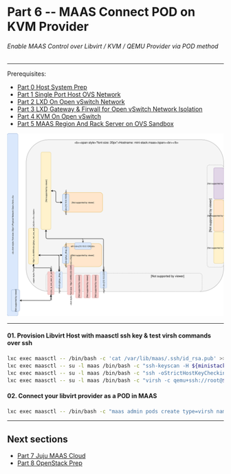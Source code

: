 # Part 6 -- MAAS Connect POD on KVM Provider
###### Enable MAAS Control over Libvirt / KVM / QEMU Provider via POD method

-------
Prerequisites:
- [Part 0 Host System Prep]
- [Part 1 Single Port Host OVS Network]
- [Part 2 LXD On Open vSwitch Network]
- [Part 3 LXD Gateway & Firwall for Open vSwitch Network Isolation]
- [Part 4 KVM On Open vSwitch]
- [Part 5 MAAS Region And Rack Server on OVS Sandbox]

![CCIO Hypervisor - MAAS Libvirt POD Provider](web/drawio/maas-region-and-rack-ctl-on-ovs-sandbox.svg)

-------
#### 01. Provision Libvirt Host with maasctl ssh key & test virsh commands over ssh
````sh
lxc exec maasctl -- /bin/bash -c 'cat /var/lib/maas/.ssh/id_rsa.pub' >>~/.ssh/authorized_keys
lxc exec maasctl -- su -l maas /bin/bash -c "ssh-keyscan -H ${ministack_SUBNET}.2 >>~/.ssh/known_hosts"
lxc exec maasctl -- su -l maas /bin/bash -c "ssh -oStrictHostKeyChecking=accept-new root@${ministack_SUBNET}.2 hostname"
lxc exec maasctl -- su -l maas /bin/bash -c "virsh -c qemu+ssh://root@${ministack_SUBNET}.2/system list --all"
````

#### 02. Connect your libvirt provider as a POD in MAAS
````sh
lxc exec maasctl -- /bin/bash -c "maas admin pods create type=virsh name=master.mini-stack.maas power_address=qemu+ssh://root@${ministack_SUBNET}.2/system cpu_over_commit_ratio=10 memory_over_commit_ratio=10"
````
-------
## Next sections
- [Part 7 Juju MAAS Cloud]
- [Part 8 OpenStack Prep]

<!-- Markdown link & img dfn's -->
[Part 0 Host System Prep]: ../0_Host_System_Prep
[Part 1 Single Port Host OVS Network]: ../1_Single_Port_Host-Open_vSwitch_Network_Configuration
[Part 2 LXD On Open vSwitch Network]: ../2_LXD-On-OVS
[Part 3 LXD Gateway & Firwall for Open vSwitch Network Isolation]: ../3_LXD_Network_Gateway
[Part 4 KVM On Open vSwitch]: ../4_KVM_On_Open_vSwitch
[Part 5 MAAS Region And Rack Server on OVS Sandbox]: ../5_MAAS-Rack_And_Region_Ctl-On-Open_vSwitch
[Part 6 MAAS Connect POD on KVM Provider]: ../6_MAAS-Connect_POD_KVM-Provider
[Part 7 Juju MAAS Cloud]: ../7_Juju_MAAS_Cloud
[Part 8 OpenStack Prep]: ../8_OpenStack_Deploy
